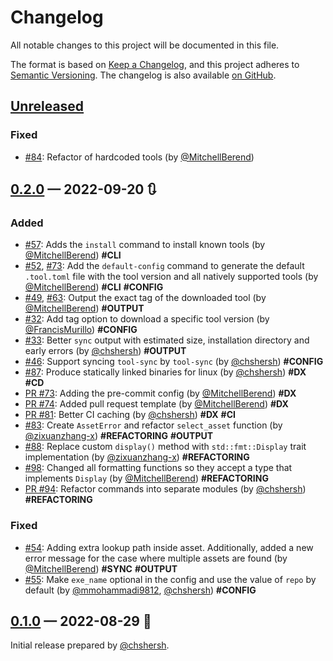 # Changelog

All notable changes to this project will be documented in this file.

The format is based on [Keep a Changelog](https://keepachangelog.com/en/1.0.0/),
and this project adheres to [Semantic Versioning][1]. The changelog is also
available [on GitHub][2].

## [Unreleased]

### Fixed

* [#84](https://github.com/chshersh/tool-sync/issues/84):
  Refactor of hardcoded tools
  (by [@MitchellBerend][MitchellBerend])



## [0.2.0] — 2022-09-20 🔃

### Added

* [#57](https://github.com/chshersh/tool-sync/issues/57):
  Adds the `install` command to install known tools
  (by [@MitchellBerend][MitchellBerend])
  **#CLI**
* [#52](https://github.com/chshersh/tool-sync/issues/52),
  [#73](https://github.com/chshersh/tool-sync/issues/73):
  Add the `default-config` command to generate the default `.tool.toml` file
  with the tool version and all natively supported tools
  (by [@MitchellBerend][MitchellBerend])
  **#CLI** **#CONFIG**
* [#49](https://github.com/chshersh/tool-sync/issues/49),
  [#63](https://github.com/chshersh/tool-sync/issues/63):
  Output the exact tag of the downloaded tool
  (by [@MitchellBerend][MitchellBerend])
  **#OUTPUT**
* [#32](https://github.com/chshersh/tool-sync/issues/32):
  Add tag option to download a specific tool version
  (by [@FrancisMurillo][FrancisMurillo])
  **#CONFIG**
* [#33](https://github.com/chshersh/tool-sync/issues/33):
  Better `sync` output with estimated size, installation directory and early
  errors
  (by [@chshersh][chshersh])
  **#OUTPUT**
* [#46](https://github.com/chshersh/tool-sync/issues/46):
  Support syncing `tool-sync` by `tool-sync`
  (by [@chshersh][chshersh])
  **#CONFIG**
* [#87](https://github.com/chshersh/tool-sync/issues/87):
  Produce statically linked binaries for linux
  (by [@chshersh][chshersh])
  **#DX** **#CD**
* [PR #73](https://github.com/chshersh/tool-sync/pull/73):
  Adding the pre-commit config
  (by [@MitchellBerend][MitchellBerend])
  **#DX**
* [PR #74](https://github.com/chshersh/tool-sync/pull/74):
  Added pull request template
  (by [@MitchellBerend][MitchellBerend])
  **#DX**
* [PR #81](https://github.com/chshersh/tool-sync/pull/81):
  Better CI caching
  (by [@chshersh][chshersh])
  **#DX** **#CI**
* [#83](https://github.com/chshersh/tool-sync/issues/83):
  Create `AssetError` and refactor `select_asset` function
  (by [@zixuanzhang-x][zixuanzhang-x])
  **#REFACTORING** **#OUTPUT**
* [#88](https://github.com/chshersh/tool-sync/issues/88):
  Replace custom `display()` method with `std::fmt::Display` trait implementation
  (by [@zixuanzhang-x][zixuanzhang-x])
  **#REFACTORING**
* [#98](https://github.com/chshersh/tool-sync/issues/98):
  Changed all formatting functions so they accept a type that implements `Display`
  (by [@MitchellBerend][MitchellBerend])
  **#REFACTORING**
* [PR #94](https://github.com/chshersh/tool-sync/pull/94):
  Refactor commands into separate modules
  (by [@chshersh][chshersh])
  **#REFACTORING**

### Fixed

* [#54](https://github.com/chshersh/tool-sync/issues/54):
  Adding extra lookup path inside asset. Additionally, added a new error message for the case where multiple assets are found
  (by [@MitchellBerend][MitchellBerend])
  **#SYNC** **#OUTPUT**
* [#55](https://github.com/chshersh/tool-sync/issues/55):
  Make `exe_name` optional in the config and use the value of `repo` by default
  (by [@mmohammadi9812][mmohammadi9812], [@chshersh][chshersh])
  **#CONFIG**

## [0.1.0] — 2022-08-29 🌇

Initial release prepared by [@chshersh][chshersh].

<!-- Contributors -->

[chshersh]: https://github.com/chshersh
[FrancisMurillo]: https://github.com/FrancisMurillo
[MitchellBerend]: https://github.com/MitchellBerend
[mmohammadi9812]: https://github.com/mmohammadi9812
[zixuanzhang-x]: https://github.com/zixuanzhang-x

<!-- Header links -->

[1]: https://semver.org/
[2]: https://github.com/chshersh/tool-sync

<!-- Versions -->

[Unreleased]: https://github.com/chshersh/tool-sync/compare/v0.2.0...HEAD
[0.2.0]: https://github.com/chshersh/tool-sync/releases/tag/v0.2.0
[0.1.0]: https://github.com/chshersh/tool-sync/releases/tag/v0.1.0
